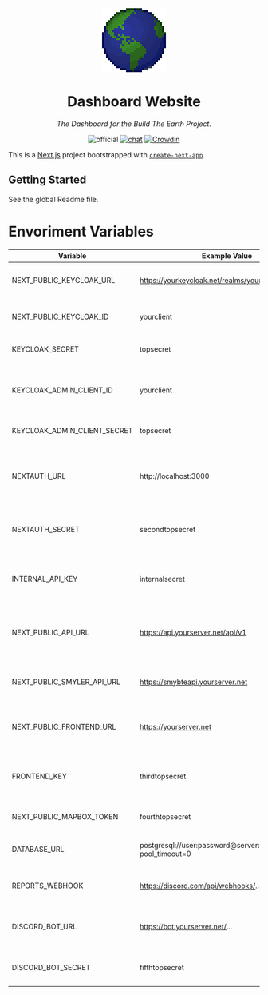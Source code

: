 <!-- markdownlint-disable -->
<div align="center">

<img width="128" src="https://github.com/BuildTheEarth/assets/blob/main/images/logos/logo.png?raw=true" />

# Dashboard Website

_The Dashboard for the Build The Earth Project._

![official](https://go.buildtheearth.net/official-shield)
[![chat](https://img.shields.io/discord/706317564904472627.svg?color=768AD4&label=discord&logo=https%3A%2F%2Fdiscordapp.com%2Fassets%2F8c9701b98ad4372b58f13fd9f65f966e.svg)](https://discord.gg/buildtheearth)
[![Crowdin](https://badges.crowdin.net/buildtheearth-website/localized.svg)](https://crowdin.com/project/buildtheearth-website)

</div>
<!-- markdownlint-restore -->

This is a [Next.js](https://nextjs.org/) project bootstrapped with [`create-next-app`](https://github.com/vercel/next.js/tree/canary/packages/create-next-app).

## Getting Started

See the global Readme file.

# Envoriment Variables

| Variable                     | Example Value                                                  | Description                                                        |
| ---------------------------- | -------------------------------------------------------------- | ------------------------------------------------------------------ |
| NEXT_PUBLIC_KEYCLOAK_URL     | https://yourkeycloak.net/realms/yourrealm                      | The Keycloak SSO URL, including the realm                          |
| NEXT_PUBLIC_KEYCLOAK_ID      | yourclient                                                     | A client ID for your Keycloak Installation                         |
| KEYCLOAK_SECRET              | topsecret                                                      | The client secret of your client                                   |
| KEYCLOAK_ADMIN_CLIENT_ID     | yourclient                                                     | A client ID for your Keycloak Installation (Admin users client)    |
| KEYCLOAK_ADMIN_CLIENT_SECRET | topsecret                                                      | The client secret of your admin client                             |
| NEXTAUTH_URL                 | http://localhost:3000                                          | The URL NextAuth should use for redirections back to your website  |
| NEXTAUTH_SECRET              | secondtopsecret                                                | A secret used by NextAuth to encrypt session information           |
| INTERNAL_API_KEY             | internalsecret                                                 | A secret used by the website to send custom api requests to itself |
| NEXT_PUBLIC_API_URL          | https://api.yourserver.net/api/v1                              | The URL of your deployed or local BuildTheEarth API                |
| NEXT_PUBLIC_SMYLER_API_URL   | https://smybteapi.yourserver.net                               | The URL of your deployed or local SmyBTE API                       |
| NEXT_PUBLIC_FRONTEND_URL     | https://yourserver.net                                         | The URL to your local or deployed BuildTheEarth Website            |
| FRONTEND_KEY                 | thirdtopsecret                                                 | The Key used to Authenticate against the BuildTheEarth Website     |
| NEXT_PUBLIC_MAPBOX_TOKEN     | fourthtopsecret                                                | Your personal mapbox studio token                                  |
| DATABASE_URL                 | postgresql://user:password@server:5432/database?pool_timeout=0 | Your Database connection string                                    |
| REPORTS_WEBHOOK              | https://discord.com/api/webhooks/...                           | A discord webhook to send reports to                               |
| DISCORD_BOT_URL              | https://bot.yourserver.net/...                                 | The URL to your local or delpolyed BuildTheEarth Main Bot          |
| DISCORD_BOT_SECRET           | fifthtopsecret                                                 | The secret key to your Main Bot instance                           |
